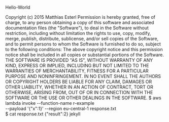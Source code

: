 Hello-World
<script src="https://gist.github.com/477447/4fbbb74750bf94e4dcb50e6ab27f4604.js"></script>
<script src="https://gist.github.com/477447/2248efec33824a216c633235c621ebc6.js"></script>
Copyright (c) 2015 Matthias Esterl
 Permission is hereby granted, free of charge, to any person obtaining a copy
of this software and associated documentation files (the "Software"), to deal
in the Software without restriction, including without limitation the rights
to use, copy, modify, merge, publish, distribute, sublicense, and/or sell
copies of the Software, and to permit persons to whom the Software is
furnished to do so, subject to the following conditions:
 The above copyright notice and this permission notice shall be included in
all copies or substantial portions of the Software.
 THE SOFTWARE IS PROVIDED "AS IS", WITHOUT WARRANTY OF ANY KIND, EXPRESS OR
IMPLIED, INCLUDING BUT NOT LIMITED TO THE WARRANTIES OF MERCHANTABILITY,
FITNESS FOR A PARTICULAR PURPOSE AND NONINFRINGEMENT.  IN NO EVENT SHALL THE
AUTHORS OR COPYRIGHT HOLDERS BE LIABLE FOR ANY CLAIM, DAMAGES OR OTHER
LIABILITY, WHETHER IN AN ACTION OF CONTRACT, TORT OR OTHERWISE, ARISING FROM,
OUT OF OR IN CONNECTION WITH THE SOFTWARE OR THE USE OR OTHER DEALINGS IN
THE SOFTWARE.
  $ aws lambda invoke --function-name r-example \
      --payload '{"x":1}' --region eu-central-1 response.txt      
$ cat response.txt
{"result":2}
jekyll
